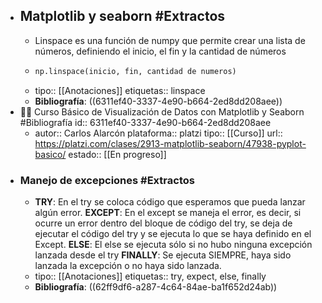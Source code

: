 - ## Matplotlib y seaborn #Extractos
	- Linspace es una función de numpy que permite crear una lista de números, definiendo el inicio, el fin y la cantidad de números
	- ```python
	  np.linspace(inicio, fin, cantidad de numeros)
	  ```
	- tipo:: [[Anotaciones]]
	  etiquetas:: linspace
	- **Bibliografía**: ((6311ef40-3337-4e90-b664-2ed8dd208aee))
- 👨‍🏫 Curso Básico de Visualización de Datos con Matplotlib y Seaborn #Bibliografía
  id:: 6311ef40-3337-4e90-b664-2ed8dd208aee
	- autor:: Carlos Alarcón
	  plataforma:: platzi
	  tipo:: [[Curso]]
	  url:: https://platzi.com/clases/2913-matplotlib-seaborn/47938-pyplot-basico/
	  estado::  [[En progreso]]
- ### Manejo de excepciones #Extractos
	- **TRY**: En el try se coloca código que esperamos que pueda lanzar algún error.
	  **EXCEPT**: En el except se maneja el error, es decir, si ocurre un error dentro del bloque de código del try, se deja de ejecutar el código del try y se ejecuta lo que se haya definido en el Except.
	  **ELSE**: El else se ejecuta sólo si no hubo ninguna excepción lanzada desde el try
	  **FINALLY**: Se ejecuta SIEMPRE, haya sido lanzada la excepción o no haya sido lanzada.
	- tipo:: [[Anotaciones]]
	  etiquetas:: try, expect, else, finally
	- **Bibliografía**: ((62ff9df6-a287-4c64-84ae-ba1f652d24ab))